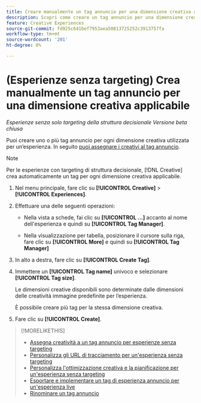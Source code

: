 ```yaml
---
title: Creare manualmente un tag annuncio per una dimensione creativa applicabile
description: Scopri come creare un tag annuncio per una dimensione creativa specifica.
feature: Creative Experiences
source-git-commit: fd925c641bef7953aea50813725252c3913757fa
workflow-type: tm+mt
source-wordcount: '201'
ht-degree: 0%

---
```


# (Esperienze senza targeting) Crea manualmente un tag annuncio per una dimensione creativa applicabile

*Esperienze senza solo targeting della struttura decisionale*
*Versione beta chiusa*

Puoi creare uno o più tag annuncio per ogni dimensione creativa utilizzata per un’esperienza. In seguito [puoi assegnare i creativi al tag annuncio](experience-tag-assign-creatives.md).

>[!NOTE]
>
>Per le esperienze con targeting di struttura decisionale, [!DNL Creative] crea automaticamente un tag per ogni dimensione creativa applicabile.

1. Nel menu principale, fare clic su **[!UICONTROL Creative]** > **[!UICONTROL Experiences]**.

1. Effettuare una delle seguenti operazioni:

   * Nella vista a schede, fai clic su **[!UICONTROL ...]** accanto al nome dell&#39;esperienza e quindi su **[!UICONTROL Tag Manager]**.

   * Nella visualizzazione per tabella, posizionare il cursore sulla riga, fare clic su **[!UICONTROL More]** e quindi su **[!UICONTROL Tag Manager]**

1. In alto a destra, fare clic su **[!UICONTROL Create Tag]**.

1. Immettere un **[!UICONTROL Tag name]** univoco e selezionare **[!UICONTROL Tag size]**.

   Le dimensioni creative disponibili sono determinate dalle dimensioni delle creatività immagine predefinite per l’esperienza.

   È possibile creare più tag per la stessa dimensione creativa.<!-- What are the implications? -->

1. Fare clic su **[!UICONTROL Create]**.

>[!MORELIKETHIS]
>
>* [Assegna creatività a un tag annuncio per esperienze senza targeting](experience-tag-assign-creatives.md)
>* [Personalizza gli URL di tracciamento per un&#39;esperienza senza targeting](experience-tracking-urls-no-targeting.md)
>* [Personalizza l&#39;ottimizzazione creativa e la pianificazione per un&#39;esperienza senza targeting](experience-optimization-scheduling-no-targeting.md)
>* [Esportare e implementare un tag di esperienza annuncio per un&#39;esperienza live](experience-tag-export.md)
>* [Rinominare un tag annuncio](experience-tag-rename.md)
